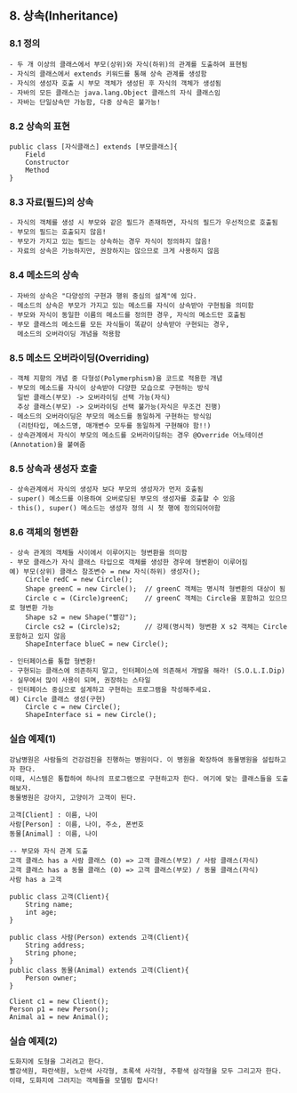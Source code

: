 ## 8. 상속(Inheritance)

### 8.1 정의
	- 두 개 이상의 클래스에서 부모(상위)와 자식(하위)의 관계를 도출하여 표현됨
	- 자식의 클래스에서 extends 키워드를 통해 상속 관계를 생성함
	- 자식의 생성자 호출 시 부모 객체가 생성된 후 자식의 객체가 생성됨
	- 자바의 모든 클래스는 java.lang.Object 클래스의 자식 클래스임
	- 자바는 단일상속만 가능함, 다중 상속은 불가능!
	
### 8.2 상속의 표현
	public class [자식클래스] extends [부모클래스]{
		Field
		Constructor
		Method
	}
	
### 8.3 자료(필드)의 상속
	- 자식의 객체를 생성 시 부모와 같은 필드가 존재하면, 자식의 필드가 우선적으로 호출됨
	- 부모의 필드는 호출되지 않음!
	- 부모가 가지고 있는 필드는 상속하는 경우 자식이 정의하지 않음!
	- 자료의 상속은 가능하지만, 권장하지는 않으므로 크게 사용하지 않음
	
### 8.4 메소드의 상속
	- 자바의 상속은 "다양성의 구현과 행위 중심의 설계"에 있다.
	- 메소드의 상속은 부모가 가지고 있는 메소드를 자식이 상속받아 구현됨을 의미함
	- 부모와 자식이 동일한 이름의 메소드를 정의한 경우, 자식의 메소드만 호출됨
	- 부모 클래스의 메소드를 모든 자식들이 똑같이 상속받아 구현되는 경우,
	  메소드의 오버라이딩 개념을 적용함
	  
### 8.5 메소드 오버라이딩(Overriding)
	- 객체 지향의 개념 중 다형성(Polymerphism)을 코드로 적용한 개념
	- 부모의 메소드를 자식이 상속받아 다양한 모습으로 구현하는 방식
	  일반 클래스(부모) -> 오버라이딩 선택 가능(자식)
	  추상 클래스(부모) -> 오버라이딩 선택 불가능(자식은 무조건 진행)
	- 메소드의 오버라이딩은 부모의 메소드를 동일하게 구현하는 방식임
	  (리턴타입, 메소드명, 매개변수 모두를 동일하게 구현해야 함!!)
	- 상속관계에서 자식이 부모의 메소드를 오버라이딩하는 경우 @Override 어노테이션(Annotation)을 붙여줌
	
### 8.5 상속과 생성자 호출
	- 상속관계에서 자식의 생성자 보다 부모의 생성자가 먼저 호출됨
	- super() 메소드를 이용하여 오버로딩된 부모의 생성자를 호출할 수 있음
	- this(), super() 메소드는 생성자 정의 시 첫 행에 정의되어야함
	
### 8.6 객체의 형변환
	- 상속 관계의 객체들 사이에서 이루어지는 형변환을 의미함
	- 부모 클래스가 자식 클래스 타입으로 객체를 생성한 경우에 형변환이 이루어짐
	예) 부모(상위) 클래스 참조변수 = new 자식(하위) 생성자();
		Circle redC = new Circle();
		Shape greenC = new Circle();  // greenC 객체는 명시적 형변환의 대상이 됨
		Circle c = (Circle)greenC;	  // greenC 객체는 Circle을 포함하고 있으므로 형변환 가능
		Shape s2 = new Shape("빨강");
		Circle cs2 = (Circle)s2;	  // 강제(명시적) 형변환 X s2 객체는 Circle 포함하고 있지 않음
		ShapeInterface blueC = new Circle();
		
	- 인터페이스를 통합 형변환!
	- 구현되는 클래스에 의존하지 말고, 인터페이스에 의존해서 개발을 해라! (S.O.L.I.Dip)
	- 실무에서 많이 사용이 되며, 권장하는 스타일
	- 인터페이스 중심으로 설계하고 구현하는 프로그램을 작성해주세요.
	예) Circle 클래스 생성(구현)
		Circle c = new Circle();
		ShapeInterface si = new Circle();
	
### 실습 예제(1)
	강남병원은 사람들의 건강검진을 진행하는 병원이다. 이 병원을 확장하여 동물병원을 설립하고자 한다.
	이때, 시스템은 통합하여 하나의 프로그램으로 구현하고자 한다. 여기에 맞는 클래스들을 도출해보자.
	동물병원은 강아지, 고양이가 고객이 된다.
	
	고객[Client] : 이름, 나이
	사람[Person] : 이름, 나이, 주소, 폰번호
	동물[Animal] : 이름, 나이
	
	-- 부모와 자식 관계 도출
	고객 클래스 has a 사람 클래스 (O) => 고객 클래스(부모) / 사람 클래스(자식)
	고객 클래스 has a 동물 클래스 (O) => 고객 클래스(부모) / 동물 클래스(자식)
	사람 has a 고객
	
	public class 고객(Client){
		String name;
		int age;
	}
	
	public class 사람(Person) extends 고객(Client){
		String address;
		String phone;
	}
	public class 동물(Animal) extends 고객(Client){
		Person owner;
	}
	
	Client c1 = new Client();
	Person p1 = new Person();
	Animal a1 = new Animal();
	
### 실습 예제(2)
	도화지에 도형을 그리려고 한다.
	빨강색원, 파란색원, 노란색 사각형, 초록색 사각형, 주황색 삼각형을 모두 그리고자 한다.
	이때, 도화지에 그려지는 객체들을 모델링 합시다!
	
	
	
	